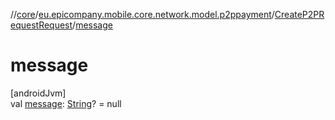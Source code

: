 //[core](../../../index.md)/[eu.epicompany.mobile.core.network.model.p2ppayment](../index.md)/[CreateP2PRequestRequest](index.md)/[message](message.md)

# message

[androidJvm]\
val [message](message.md): [String](https://kotlinlang.org/api/latest/jvm/stdlib/kotlin/-string/index.html)? = null
